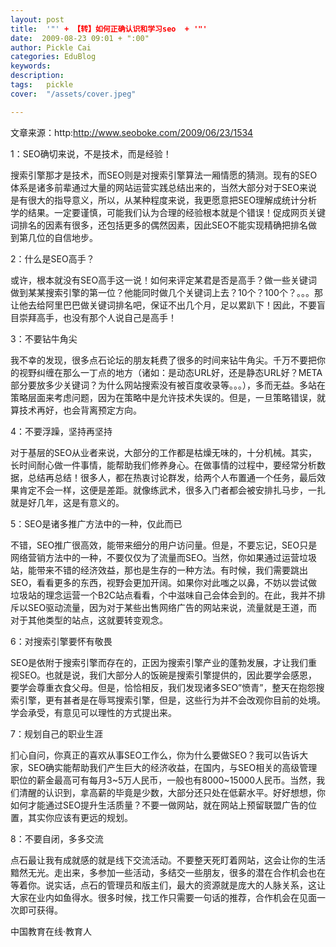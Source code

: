 ```yaml
---
layout: post  
title:  '"' + 【转】如何正确认识和学习seo  + '"'
date:  2009-08-23 09:01 + ":00" 
author: Pickle Cai  
categories: EduBlog  
keywords: 
description:   
tags:	pickle   
cover:  "/assets/cover.jpeg"  

---  
```

    
文章来源：http:http://www.seoboke.com/2009/06/23/1534



 



1：SEO确切来说，不是技术，而是经验！ 



搜索引擎那才是技术，而SEO则是对搜索引擎算法一厢情愿的猜测。现有的SEO体系是诸多前辈通过大量的网站运营实践总结出来的，当然大部分对于SEO来说是有很大的指导意义，所以，从某种程度来说，我更愿意把SEO理解成统计分析学的结果。一定要谨慎，可能我们认为合理的经验根本就是个错误！促成网页关键词排名的因素有很多，还包括更多的偶然因素，因此SEO不能实现精确把排名做到第几位的自信地步。 



2：什么是SEO高手？ 



或许，根本就没有SEO高手这一说！如何来评定某君是否是高手？做一些关键词做到某某搜索引擎的第一位？他能同时做几个关键词上去？10个？100个？。。。那让他去给阿里巴巴做关键词排名吧，保证不出几个月，足以累趴下！因此，不要盲目崇拜高手，也没有那个人说自己是高手！ 



3：不要钻牛角尖 



我不幸的发现，很多点石论坛的朋友耗费了很多的时间来钻牛角尖。千万不要把你的视野纠缠在那么一丁点的地方（诸如：是动态URL好，还是静态URL好？META部分要放多少关键词？为什么网站搜索没有被百度收录等。。。），多而无益。多站在策略层面来考虑问题，因为在策略中是允许技术失误的。但是，一旦策略错误，就算技术再好，也会背离预定方向。 



4：不要浮躁，坚持再坚持 



对于基层的SEO从业者来说，大部分的工作都是枯燥无味的，十分机械。其实，长时间耐心做一件事情，能帮助我们修养身心。在做事情的过程中，要经常分析数据，总结再总结！很多人，都在热衷讨论群发，给两个人布置通一个任务，最后效果肯定不会一样，这便是差距。就像练武术，很多入门者都会被安排扎马步，一扎就是好几年，这是有意义的。 



5：SEO是诸多推广方法中的一种，仅此而已 



不错，SEO推广很高效，能带来细分的用户访问量。但是，不要忘记，SEO只是网络营销方法中的一种，不要仅仅为了流量而SEO。当然，你如果通过运营垃圾站，能带来不错的经济效益，那也是生存的一种方法。有时候，我们需要跳出SEO，看看更多的东西，视野会更加开阔。如果你对此嗤之以鼻，不妨以尝试做垃圾站的理念运营一个B2C站点看看，个中滋味自己会体会到的。在此，我并不排斥以SEO驱动流量，因为对于某些出售网络广告的网站来说，流量就是王道，而对于其他类型的站点，这就要转变观念。 



6：对搜索引擎要怀有敬畏 



SEO是依附于搜索引擎而存在的，正因为搜索引擎产业的蓬勃发展，才让我们重视SEO。也就是说，我们大部分人的饭碗是搜索引擎提供的，因此要学会感恩，要学会尊重衣食父母。但是，恰恰相反，我们发现诸多SEO”愤青”，整天在抱怨搜索引擎，更有甚者是在辱骂搜索引擎，但是，这些行为并不会改观你目前的处境。学会承受，有意见可以理性的方式提出来。 



7：规划自己的职业生涯 



扪心自问，你真正的喜欢从事SEO工作么，你为什么要做SEO？我可以告诉大家，SEO确实能帮助我们产生巨大的经济收益，在国内，与SEO相关的高级管理职位的薪金最高可有每月3~5万人民币，一般也有8000~15000人民币。当然，我们清醒的认识到，拿高薪的毕竟是少数，大部分还只处在低薪水平。好好想想，你如何才能通过SEO提升生活质量？不要一做网站，就在网站上预留联盟广告的位置，其实你应该有更远的规划。 



8：不要自闭，多多交流 



点石最让我有成就感的就是线下交流活动。不要整天死盯着网站，这会让你的生活黯然无光。走出来，多参加一些活动，多结交一些朋友，很多的潜在合作机会也在等着你。说实话，点石的管理员和版主们，最大的资源就是庞大的人脉关系，这让大家在业内如鱼得水。很多时候，找工作只需要一句话的推荐，合作机会在见面一次即可获得。



 



		    
 中国教育在线·教育人

